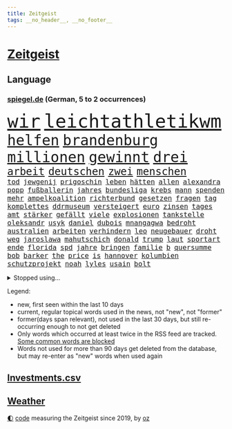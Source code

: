 ```yaml
---
title: Zeitgeist
tags: __no_header__, __no_footer__
---
```


# [Zeitgeist](https://oliz.io/zeitgeist/)

## Language

<h3><a href="https://www.spiegel.de" target="_blank">spiegel.de</a> (German, 5 to 2 occurrences)</h3>
<p style="font-family:monospace">
<span style="font-size:32pt"><a href="news_links.html#wir" class="current">wir</a></span>
<span style="font-size:32pt"><a href="news_links.html#leichtathletikwm" class="current">leichtathletikwm</a></span>
<br>
<span style="font-size:25pt"><a href="news_links.html#helfen" class="current">helfen</a></span>
<span style="font-size:25pt"><a href="news_links.html#brandenburg" class="current">brandenburg</a></span>
<span style="font-size:25pt"><a href="news_links.html#millionen" class="current">millionen</a></span>
<span style="font-size:25pt"><a href="news_links.html#gewinnt" class="current">gewinnt</a></span>
<span style="font-size:25pt"><a href="news_links.html#drei" class="current">drei</a></span>
<br>
<span style="font-size:18pt"><a href="news_links.html#arbeit" class="current">arbeit</a></span>
<span style="font-size:18pt"><a href="news_links.html#deutschen" class="current">deutschen</a></span>
<span style="font-size:18pt"><a href="news_links.html#zwei" class="current">zwei</a></span>
<span style="font-size:18pt"><a href="news_links.html#menschen" class="current">menschen</a></span>
<br>
<span style="font-size:12pt"><a href="news_links.html#tod" class="current">tod</a></span>
<span style="font-size:12pt"><a href="news_links.html#jewgenij" class="current">jewgenij</a></span>
<span style="font-size:12pt"><a href="news_links.html#prigoschin" class="current">prigoschin</a></span>
<span style="font-size:12pt"><a href="news_links.html#leben" class="current">leben</a></span>
<span style="font-size:12pt"><a href="news_links.html#hätten" class="current">hätten</a></span>
<span style="font-size:12pt"><a href="news_links.html#allen" class="current">allen</a></span>
<span style="font-size:12pt"><a href="news_links.html#alexandra" class="current">alexandra</a></span>
<span style="font-size:12pt"><a href="news_links.html#popp" class="current">popp</a></span>
<span style="font-size:12pt"><a href="news_links.html#fußballerin" class="current">fußballerin</a></span>
<span style="font-size:12pt"><a href="news_links.html#jahres" class="current">jahres</a></span>
<span style="font-size:12pt"><a href="news_links.html#bundesliga" class="current">bundesliga</a></span>
<span style="font-size:12pt"><a href="news_links.html#krebs" class="current">krebs</a></span>
<span style="font-size:12pt"><a href="news_links.html#mann" class="current">mann</a></span>
<span style="font-size:12pt"><a href="news_links.html#spenden" class="current">spenden</a></span>
<span style="font-size:12pt"><a href="news_links.html#mehr" class="current">mehr</a></span>
<span style="font-size:12pt"><a href="news_links.html#ampelkoalition" class="current">ampelkoalition</a></span>
<span style="font-size:12pt"><a href="news_links.html#richterbund" class="new">richterbund</a></span>
<span style="font-size:12pt"><a href="news_links.html#gesetzen" class="new">gesetzen</a></span>
<span style="font-size:12pt"><a href="news_links.html#fragen" class="current">fragen</a></span>
<span style="font-size:12pt"><a href="news_links.html#tag" class="current">tag</a></span>
<span style="font-size:12pt"><a href="news_links.html#komplettes" class="new">komplettes</a></span>
<span style="font-size:12pt"><a href="news_links.html#ddrmuseum" class="new">ddrmuseum</a></span>
<span style="font-size:12pt"><a href="news_links.html#versteigert" class="current">versteigert</a></span>
<span style="font-size:12pt"><a href="news_links.html#euro" class="current">euro</a></span>
<span style="font-size:12pt"><a href="news_links.html#zinsen" class="current">zinsen</a></span>
<span style="font-size:12pt"><a href="news_links.html#tages" class="current">tages</a></span>
<span style="font-size:12pt"><a href="news_links.html#amt" class="current">amt</a></span>
<span style="font-size:12pt"><a href="news_links.html#stärker" class="current">stärker</a></span>
<span style="font-size:12pt"><a href="news_links.html#gefällt" class="current">gefällt</a></span>
<span style="font-size:12pt"><a href="news_links.html#viele" class="current">viele</a></span>
<span style="font-size:12pt"><a href="news_links.html#explosionen" class="current">explosionen</a></span>
<span style="font-size:12pt"><a href="news_links.html#tankstelle" class="current">tankstelle</a></span>
<span style="font-size:12pt"><a href="news_links.html#oleksandr" class="new">oleksandr</a></span>
<span style="font-size:12pt"><a href="news_links.html#usyk" class="new">usyk</a></span>
<span style="font-size:12pt"><a href="news_links.html#daniel" class="current">daniel</a></span>
<span style="font-size:12pt"><a href="news_links.html#dubois" class="new">dubois</a></span>
<span style="font-size:12pt"><a href="news_links.html#mnangagwa" class="new">mnangagwa</a></span>
<span style="font-size:12pt"><a href="news_links.html#bedroht" class="current">bedroht</a></span>
<span style="font-size:12pt"><a href="news_links.html#australien" class="current">australien</a></span>
<span style="font-size:12pt"><a href="news_links.html#arbeiten" class="current">arbeiten</a></span>
<span style="font-size:12pt"><a href="news_links.html#verhindern" class="current">verhindern</a></span>
<span style="font-size:12pt"><a href="news_links.html#leo" class="current">leo</a></span>
<span style="font-size:12pt"><a href="news_links.html#neugebauer" class="current">neugebauer</a></span>
<span style="font-size:12pt"><a href="news_links.html#droht" class="current">droht</a></span>
<span style="font-size:12pt"><a href="news_links.html#weg" class="current">weg</a></span>
<span style="font-size:12pt"><a href="news_links.html#jaroslawa" class="new">jaroslawa</a></span>
<span style="font-size:12pt"><a href="news_links.html#mahutschich" class="new">mahutschich</a></span>
<span style="font-size:12pt"><a href="news_links.html#donald" class="current">donald</a></span>
<span style="font-size:12pt"><a href="news_links.html#trump" class="current">trump</a></span>
<span style="font-size:12pt"><a href="news_links.html#laut" class="current">laut</a></span>
<span style="font-size:12pt"><a href="news_links.html#sportart" class="current">sportart</a></span>
<span style="font-size:12pt"><a href="news_links.html#ende" class="current">ende</a></span>
<span style="font-size:12pt"><a href="news_links.html#florida" class="current">florida</a></span>
<span style="font-size:12pt"><a href="news_links.html#spd" class="current">spd</a></span>
<span style="font-size:12pt"><a href="news_links.html#jahre" class="current">jahre</a></span>
<span style="font-size:12pt"><a href="news_links.html#bringen" class="current">bringen</a></span>
<span style="font-size:12pt"><a href="news_links.html#familie" class="current">familie</a></span>
<span style="font-size:12pt"><a href="news_links.html#b" class="current">b</a></span>
<span style="font-size:12pt"><a href="news_links.html#quersumme" class="current">quersumme</a></span>
<span style="font-size:12pt"><a href="news_links.html#bob" class="current">bob</a></span>
<span style="font-size:12pt"><a href="news_links.html#barker" class="current">barker</a></span>
<span style="font-size:12pt"><a href="news_links.html#the" class="current">the</a></span>
<span style="font-size:12pt"><a href="news_links.html#price" class="new">price</a></span>
<span style="font-size:12pt"><a href="news_links.html#is" class="current">is</a></span>
<span style="font-size:12pt"><a href="news_links.html#hannover" class="current">hannover</a></span>
<span style="font-size:12pt"><a href="news_links.html#kolumbien" class="current">kolumbien</a></span>
<span style="font-size:12pt"><a href="news_links.html#schutzprojekt" class="new">schutzprojekt</a></span>
<span style="font-size:12pt"><a href="news_links.html#noah" class="new">noah</a></span>
<span style="font-size:12pt"><a href="news_links.html#lyles" class="new">lyles</a></span>
<span style="font-size:12pt"><a href="news_links.html#usain" class="new">usain</a></span>
<span style="font-size:12pt"><a href="news_links.html#bolt" class="new">bolt</a></span>
</p>
<details>
<summary>Stopped using...</summary>
<p class="former" style="font-size:12pt">
verschiedene(1040) 2015(1039) kämpfte(1039) atmosphäre(1038) entgegen(1038) 37(1037) beamten(1037) diskutiert(1037) londoner(1037) tötete(1037) versorgt(1037) führerschein(1036) kritische(1036) weltkrieg(1036) überall(1036) erfahrung(1035) favoriten(1035) historiker(1035) löhne(1035) paul(1035) rote(1035) stefan(1035) ursula(1035) april(1034) bmw(1034) schatten(1034) teilte(1034) alkohol(1033) berufung(1033) beschimpft(1033) drehen(1033) hervor(1033) mitunter(1033) prüfung(1033) umwelt(1033) überwinden(1033) beachten(1032) beschluss(1032) erdoğan(1032) geholfen(1032) spanier(1032) stellten(1032) album(1031) aufgefordert(1031) coronakrise(1031) einzelne(1031) kollaps(1031) mönchengladbach(1031) rasant(1031) wirtschaftsminister(1031) amnesty(1030) ard(1030) einwohner(1030) flüge(1030) gründer(1030) heftig(1030) humanitäre(1030) schwangerschaft(1030) sicherheitskräfte(1030) sprecher(1030) steuer(1030) voraus(1030) altes(1029) bull(1029) dachte(1029) hieß(1029) kliniken(1029) leyen(1029) recep(1029) red(1029) tayyip(1029) umstritten(1029) verurteilte(1029) abstimmen(1028) bestellt(1028) diesel(1028) erteilt(1028) marke(1028) möglichst(1028) verschieben(1028) deutlichen(1027) erkrankt(1027) fließt(1027) freiburg(1027) streitkräfte(1027) verbreiten(1027) wofür(1027) csu(1026) themen(1026) vermutet(1026) aufgegeben(1025) debatten(1025) ersetzen(1025) künftige(1025) passen(1025) tut(1025) e(1024) entscheidend(1024) getrennt(1024) abgebrochen(1023) belgien(1023) berät(1023) abgehört(1022) beschwerden(1022) kleines(1021) zeichen(1021) heil(1020) hubertus(1020) motiv(1019) triumph(1019) matthias(1018) störung(1018) tatverdächtigen(1018) porsche(1016) hielten(1015) mercedes(1015) richard(1015) sitzung(1014) drittel(1012) kommende(1012) handel(1011) wunder(1011) katar(1010) prognose(1010) äußerte(1009) regelung(1008) samstagmorgen(1008) vorgegangen(1008) pfund(1007) einbruch(1006) steffen(1006) papier(1005) entschuldigung(1004) teilt(1002) bundesverfassungsgericht(999) ministerien(999) schock(996) geblieben(995) staatlichen(990) afrikas(988) annäherung(984) johannes(982) missbrauchs(981) sammeln(974) zusätzliche(970) marine(969) cdu/csu(966) leiter(949) diagnose(924) lehrerin(912) anfeindungen(901) zusammenbruch(892) demnächst(888) strebt(876) lahm(865) long(858) unis(849) gewalttat(847) 250(843) besonderes(815) tennisstar(804) spiegelreporter(799) schwäche(784) adac(776) partnerschaft(765) sichtbar(744) gremium(735) konzerns(733) jahrzehnt(720) erhofft(716) zurückziehen(715) machtübernahme(711) energiepreise(708) angestellten(703) harris(698) eindeutig(697) gewandt(697) illegaler(697) universität(696) preiserhöhungen(694) 73(691) nfl(677) älteste(673) rauswurf(665) siebten(663) station(663) bettina(661) spürbar(655) weißer(652) gewachsen(650) roth(644) verteidiger(643) euländer(642) betrüger(641) gletscher(640) stadtteil(633) vorgesehen(633) kürzer(627) guterres(620) pech(620) schienen(620) gesteckt(619) zustande(618) historischer(614) diskussionen(610) angekündigte(605) öffentlichrechtlichen(603) papa(598) oligarchen(595) aufgestellt(594) bat(583) genehmigt(581) lemke(578) sankt(576) inhalte(575) teppich(567) spielern(563) vergleichsweise(552) fremd(549) fehlverhalten(546) runter(541) dreharbeiten(530) geplanter(529) indischen(528) vereinigung(528) fluss(526) stabil(522) bomben(519) schneiden(519) unmittelbar(519) austausch(517) nukleare(511) 34(510) töchter(508) söhne(505) zugegeben(499) günstiger(498) patrick(498) günstige(493) bezeichnen(489) ausstieg(480) packenden(476) schwarzes(475) anschuldigungen(474) diplomat(471) regieren(465) versöhnung(458) trocken(452) unterlagen(447) dinner(445) bgh(444) diejenigen(442) zunahme(442) sinne(441) konkurrenten(433) senegal(427) umwelthilfe(427) gegnerin(426) drin(424) irgendwann(424) tvinterview(423) künstlichen(422) gegenzug(421) gelöscht(416) neuseelands(414) thüringens(414) mob(413) gleichberechtigung(412) standards(410) risiken(408) geste(402) einleiten(395) kontroversen(393) usrepublikaner(388) dach(384) fpö(381) ältesten(381) aufbau(373) subventionen(373) nachhaltigkeit(370) bildband(363) vereinbarten(361) grab(357) spitzen(357) tobias(352) 63(351) schickte(344) atlantik(343) anfangs(341) rätseln(340) verstöße(340) bundesbank(338) missverständnis(338) verbündeter(330) freigegeben(329) branchen(327) kontroverse(326) lebron(325) gewaltsam(323) salihamidžić(322) bestimmen(317) rückblick(316) spiels(316) legendär(315) vereine(314) astronauten(313) scheinbar(313) tunesien(312) elektronische(311) vergnügen(310) zweifeln(307) entführen(306) methoden(306) pjöngjang(304) erzeugerpreise(303) datenanalyse(300) vizepräsidentin(300) autohersteller(293) zucker(290) westküste(284) songs(282) prangert(280) beworfen(277) erreichbar(276) steuert(276) apples(274) gestohlenen(274) zulassen(274) unerlaubt(267) feuerte(266) metall(265) one(264) transportiert(264) aufgebaut(261) koreanischen(261) überragt(261) wirtschaftliche(260) süß(259) verbindungen(259) pop(258) wachsenden(257) abgründe(254) bestellen(253) frische(253) sound(252) petersburg(250) amtsgericht(247) überzeugen(247) 56(246) euphorie(245) angriffskrieges(244) jahresbeginn(244) internationalem(243) gesetzliche(242) marcel(242) gestalten(241) 64(240) nachschub(240) reformieren(239) darm(237) kleinsten(237) kostenlos(237) escooter(235) größeren(234) parkplatz(233) erwähnt(232) trieb(232) kapital(231) jva(230) kulturkampf(229) wiener(229) eröffnen(228) hürde(227) regierungsbündnis(227) einkaufszentrum(226) udo(226) renommierte(224) straftäter(224) bass(222) pionier(222) bußgeld(220) avatar(219) genehmigungen(218) verkehrspolitik(218) googles(216) überflüssig(215) perspektive(214) viertagewoche(214) werten(214) thailands(213) verbote(213) umstrittener(211) ausstand(210) christdemokraten(210) hinkt(210) zufällig(210) mischt(208) regionalzug(208) verschärfte(208) halbinsel(206) umweltministerin(206) unbezahlbar(206) jp(205) oldtimer(205) botschafterin(202) temperatur(202) wasserstoff(202) befasst(201) eiltempo(201) behördenangaben(200) klagte(200) meditation(200) jason(196) leon(196) inseln(194) event(193) startups(193) abnehmen(191) aufgearbeitet(189) büßen(189) schritten(188) verwenden(188) etappe(187) bienen(186) gleiche(186) steigert(186) vorzubereiten(186) aufbauen(185) bergab(185) pflegen(185) aufbruch(183) läufer(182) media(182) vernetzt(181) 1600(180) gegenstand(180) gesetzlichen(180) kennzeichnung(180) bewertet(179) achtsamkeit(177) azubis(177) überprüfung(177) auszeit(176) bauarbeiten(176) beantwortet(175) partnern(175) thorsten(175) hasan(174) ministerpräsidenten(174) vorwurfs(174) 2007(173) dienen(173) köpfe(173) universum(171) wagnersöldnern(171) fett(170) toll(170) bergung(169) politikwissenschaftler(169) bürogebäude(167) kontrollierten(166) menschliche(166) wölfe(166) mangelhafter(165) trier(165) lieferte(164) moskauer(164) verstoß(164) willkür(164) petersen(163) 1998(162) amtskollege(162) etappensieg(162) ausgewiesen(161) diesjährigen(160) großmächte(159) 15jähriger(158) bewertung(158) chemikalien(157) posse(157) wallace(157) abschiebung(156) felder(156) hundekot(156) buchstaben(155) ernsten(154) gestreikt(154) verlegen(154) berlinmitte(153) kehren(153) standing(153) fristen(152) territorium(151) z(151) zoos(151) passend(150) stammende(150) wochenbeginn(149) zwist(149) atomwaffen(148) bestände(148) dominieren(147) elite(147) laune(147) scheibe(146) stahl(146) worklifebalance(146) begeben(144) goretzka(144) handelte(144) alison(143) festland(143) königsetappe(143) kardashian(142) gesunde(141) zerbrechen(141) optionen(140) raumfahrtagentur(140) pis(139) vermissen(139) christlichen(138) f(138) menschenrechtsorganisation(138) griechische(137) parlamentswahlen(135) schieben(135) umsetzen(135) aufwendige(134) bezieht(134) passant(134) pogačar(134) spuckt(134) tadej(134) 900(133) goldschatz(133) jahrelanger(133) smart(133) trophäe(133) tätern(133) vereinte(133) aktueller(132) dna(132) hauptrolle(132) rohstoffe(132) bestehende(131) erschaffen(131) jpmorgan(131) schnellere(131) 800000(130) emotionen(130) entwickelte(130) parlamentarische(130) umfragehoch(130) angelegenheit(129) eingeklemmt(128) portal(128) rohstoff(128) erdöl(127) mercedesbenz(127) niederländischer(127) sackgasse(127) astronomie(126) challenges(126) geschwindigkeitsrekord(126) honduras(126) höhenflug(126) begeisterung(125) säen(125) marseille(124) prosieben(124) exparteichef(123) jr(123) riskieren(123) flüchtende(122) gespalten(122) großvater(122) torjägerin(122) behindern(121) twitters(120) bundestags(119) deutlicher(118) lebensgefährliche(118) nils(118) zermürben(118) abgewendet(117) feierlichkeiten(117) fraktionen(117) getrennte(116) lebenden(116) funkstille(115) heißem(114) umsetzbar(114) begrenzung(113) prämien(113) fahrerlaubnis(112) keeper(112) niedrigen(112) statistikern(112) abzuschaffen(111) beweis(111) keinerlei(111) kleinflugzeug(111) umtriebe(111) filmte(110) stadtplaner(110) verlesen(110) bundesweite(109) lina(109) senden(107) einsturz(106) gärten(106) nbastar(106) bestellte(105) landgerichts(105) hannah(104) reue(104) sonnenschutz(104) lebenstraum(103) norbert(103) sprengmeister(103) überzeugungen(103) erstem(102) votum(102) reisepass(101) analyst(100) gefangenenaustausch(100) toben(99) verarbeitet(99) auffällig(98) justizministerium(98) aufgerollt(97) gedeckt(97) insolvenzen(97) raketenstart(97) vergeltung(97) 1943(96) alain(96) dnatest(96) österreicher(96) 97(95) erdbeeren(95) jahresziele(95) karamursa(95) a5(94) läuferin(94) reynolds(94) straßenverkehr(94) flüchteten(93) früchte(93) rad(93) kiunternehmen(92) strikt(92) substanzen(92) esoterischen(91) koffern(91) traurige(91) coronahilfen(90) drohkulisse(90) ertrunkene(90) freikam(90) girl(90) großartigen(90) hungrig(90) innovation(90) mischen(90) selbstbewussten(90) tarnung(90) trainings(90) uboot(90) auswirken(89) löwe(89) meistverkauften(89) romantische(89) zelebrieren(89) branchenverband(88) mühe(88) sowjetzeit(88) afrikaner(87) formuliert(87) kündigten(87) lee(87) schufascore(87) unogeneralsekretär(87) accessoire(86) bestandteil(86) bestzeit(86) heiklen(86) radikalisierung(86) vorletzten(86) anschaut(85) bandenmitglieder(85) chase(85) ding(85) eingeliefert(85) eingewechselt(85) elektroroller(85) kreieren(85) pforzheim(85) pérez(85) sergio(85) weltwetterorganisation(85) disput(84) festtag(84) jill(84) morde(84) that(84) vorgenommen(84) bereitwillig(83) iaea(83) islamistischer(83) kinofilm(83) prozesstag(83) zoll(83) fold(82) herzustellen(82) manifestieren(82) monster(82) passendes(82) skeptiker(82) wahrnehmen(82) 83(81) ada(81) blockt(81) eliten(81) falschparker(81) heilige(81) market(81) meistgesuchten(81) nebenan(81) peters(81) schleswigholsteinischen(81) vietnam(81) ausrücken(80) dämpfer(80) germain(80) großvaters(80) hamm(80) heimtückischen(80) mägen(80) spohr(80) vierjähriger(80) waldbrandgebieten(80) australierin(79) bronny(79) endes(79) externe(79) fahrradfahrer(79) innen(79) nordatlantik(79) rekordzeit(79) saint(79) staatschefs(79) judith(78) landtagswahlkampf(78) menschengruppe(78) parteiübergreifend(78) scheinheilige(78) vermieten(78) wählern(78) zurückfallen(78) 21jährigen(77) aufstellen(77) jobmarkt(77) landesarbeitsgericht(77) naturschutz(77) scharfer(77) vollkommen(77) zurücktreten(77) übergang(77) coachings(76) feministin(76) genehmigen(76) packendes(76) diktieren(75) polnisches(75) stürze(75) tragik(75) blindgänger(74) flirt(74) arbeitsministerium(73) einzigartige(73) frankfurts(73) gesellschaftlichen(73) militäranalyst(73) strömten(73) zeitfahren(73) absperrband(72) absurd(72) bombardiert(72) kennzeichen(72) mls(72) traditionen(72) befragt(71) bundeshaushalt(71) einwanderung(71) fußfessel(71) gerichtsverhandlung(71) gestritten(71) kopenhagen(71) migrationsdebatte(71) run(71) sherpa(71) unzulässig(71) verschmutzung(71) vogel(71) auslaufen(70) fluggeräte(70) getreideabkommens(70) heilen(70) heinzchristian(70) anfrage(69) chaotischen(69) däne(69) gründerin(69) schütten(69) thyssenkrupp(69) umfassender(69) zirkulation(69) zusammenarbeiten(69) absichtlichen(68) akteure(68) aufheben(68) befassen(68) bekennt(68) bewundert(68) bildschirme(68) entgehen(68) epstein(68) höchstens(68) jones(68) kalter(68) marktanteil(68) mitregieren(68) laute(67) menschlicher(67) ovations(67) südeuropa(67) vielfachen(67) besiegelt(66) diverse(66) kyriakos(66) mitsotakis(66) umweltverschmutzung(66) gerichtssaal(65) weltmacht(65) abzuwenden(64) mangelnder(64) verweigerung(64) à(64) kissinger(63) leeds(63) polizeistation(63) wahlwiederholung(63) gerücht(62) imageschaden(62) menschenrechten(62) politologe(62) risikofaktoren(62) unterlaufen(62) wahrscheinlicher(62) familienvater(61) gelte(61) obergrenze(61) richtlinie(61) staatsanwälte(61) streaming(61) strengen(61) achtet(60) herkunft(60) interessenkonflikten(60) plön(60) saudische(60) drastische(59) krimbrücke(59) spargelernte(59) südlich(59) verpackungsmüll(59) zugänglichen(59) exkollegen(58) getreidedeal(58) graham(58) schröders(58) balkonkraftwerke(57) beobachtern(57) grenzübertritt(57) unausgegoren(57) versäumt(57) auftaktsieg(56) definiert(56) hakte(56) narben(56) sensationellen(56) gesamtsieg(55) homosexualität(55) tonaufnahme(55) coolness(54) eignung(54) erfundene(54) gekracht(54) schießerei(54) sozialhilfeempfänger(54) tennisolympiasieger(54) witzig(54) achttausender(53) jedermann(53) tinderschwindler(53) bestimmtes(52) brilliert(52) ghazi(52) inferno(52) kran(52) rampenlicht(52) schwamm(52) verschärften(52) aufgetreten(51) einbringen(51) entschädigungen(51) atombombe(50) kette(50) privater(50) rabattschlacht(50) unionsfraktionsmanager(50) unterziehen(50) 78(49) computerbrille(49) modellen(49) munitionsproduktion(49) preist(49) schwan(49) spotten(49) abgeschoben(48) bezog(48) dächern(48) erklimmen(48) milchstraße(48) tribüne(48) 2013(47) missstände(47) rechtsruck(47) trauriges(47) unmögliche(47) überprüft(47) dfbpokalfinale(46) farke(46) fernwärme(46) konzerten(46) unseren(46) verschlechtern(46) verschmutzt(46) 000(45) algorithmus(45) cdukommunalpolitiker(45) freizügigkeit(45) geringerer(45) hüften(45) jelena(45) kolumbianische(45) schwerin(45) thunberg(45) fünfmal(44) kantine(44) rechtsradikalen(44) romane(44) wettkämpfe(44) cessna(43) luxemburg(43) abkühlen(42) bewusstlosen(42) drückt(42) fachen(42) geheimdokumenten(42) geht’s(42) klimaexperte(42) sicherheitsmann(42) totschlag(42) verwaltungsrat(42) anrichten(41) plagt(41) tunis(41) versicherer(41) vertraut(41) vox(41) wirecard(41) abgaswerten(40) natoukrainerat(40) pauschalreisen(40) 46jähriger(39) 76jährige(39) abends(39) beyoncé(39) korallen(39) realen(39) schnappt(39) zerschnitten(39) zugspitze(39) abhang(38) bundeswirtschaftsministerium(38) massiver(38) puzzle(38) reparatur(38) speziellen(38) unters(38) geeignet(37) homophobie(37) maskottchen(37) 16jährigen(36) gino(36) landwirten(36) mäder(36) parteiführung(36) turnierstart(36) überfüllte(36) geschlossene(35) schott(35) wahlbeteiligung(35) entlassungen(34) exprofi(34) flüchtlingsboot(34) geparkte(34) kaczyński(34) pischef(34) polarisieren(34) populistischer(34) sabotieren(34) senna(34) vielfalt(34) enger(33) juliwoche(33) munitionsdepot(33) eingeholt(32) flüchtlingskatastrophe(32) nationaltorhüter(32) smartwatches(31) sommerloch(31) weizen(31) artgenossen(30) aufgebracht(30) berauscht(30) cduchefs(30) ernährungsminister(30) fernsehwerbung(30) o2(30) salzhaltige(30) trikots(30) viertelmillion(30) vorfällen(30) waldimir(30) wassertropfen(30) abgerufen(29) hangar(29) natopartner(29) preisanstieg(29) sergei(29) unkonventionelle(29) fotografin(28) leitzinserhöhungen(28) polarisierung(28) saßen(28) sicherheitsdebatte(28) allgemeine(27) beschränkungen(27) brennendes(27) bundestagswahl(27) sauer(27) seitenhieb(27) therapie(27) versenkt(27) mietvertrag(26) pandora(26) podest(26) urlaubsinsel(26) wertet(26) achterbahn(25) emre(25) kühlen(25) lokal(25) marsch(25) nationalsozialismus(25) sanktionsliste(25) senderverbund(25) vorort(25) brandenburgs(24) freizeit(24) inselgruppe(24) kellner(24) peloton(24) spione(24) afderfolge(23) armbinde(23) ataman(23) ausziehen(23) bagdad(23) blue(23) ferda(23) ferngesteuerte(23) frankreichrundfahrt(23) getreideabkommen(23) handgelenk(23) krumbiegel(23) leuchtet(23) planschen(23) schlüsselfigur(23) schätzte(23) supermärkte(23) vorjahre(23) widmet(23) beeinträchtigen(22) bunte(22) diskriminierung(22) echtes(22) exweltmeister(22) flüchtlingskrise(22) psychologische(22) brexithardliner(21) eigenlob(21) farage(21) klassement(21) korans(21) mäßig(21) nigel(21) topfahrer(21) verbrennung(21) vermittelt(21) wagnerrevolte(21) 1986(20) liebesbetrüger(20) lächerlich(20) wagnermeuterei(20) annektierten(19) antidiskriminierungsbeauftragte(19) busse(19) exkanzlerin(19) lovebinde(19) relativiert(19) übereinstimmenden(19) csuabgeordnete(18) geil(18) kahl(18) konter(18) lagen(18) porträt(18) toursieger(18) verkehrswende(18) angespült(17) gigantischem(17) kriegsende(17) mehrheiten(17) strafanzeigen(17) glamour(16) inoffizielle(16) juristin(16) neukunden(16) nördlich(16) polnischer(16) rüstungsexporte(16) tagessieg(16) angefangen(15) berufliche(15) fahrgast(15) jasper(15) philipsen(15) streumunition(15) weltfußballer(15) entlaufene(14) gerichtsverfahren(14) geschändet(14) jubelte(14) knesset(14) lando(14) mclarens(14) threads(14) twitterkonkurrent(14) verstappens(14) bauchschmerzen(13) crewmitglieder(13) eintrittskarten(13) häuslicher(13) hüther(13) usmarine(13) weltregionen(13) weltrekorde(13) edwin(12) hintermänner(12) hirnblutung(12) pornografie(12) rattenfänger(12) sar(12) sicherheitsexperte(12) torwartlegende(12) wesentliche(12) wirtschaftsweisen(12) spezialgerät(11)
</p>
</details>
<p>Legend:
<ul>
<li><span class="new">new</span>, first seen within the last 10 days</li>
<li><span class="current">current</span>, regular topical words used in the news, not "new", not "former"</li>
<li><span class="former">former(days span relevant)</span>, not used in the last 30 days, but still re-occurring enough to not get deleted</li>
<li>Only words which occurred at least twice in the RSS feed are tracked. <a href="language/filters.py">Some common words are blocked</a></li>
<li>Words not used for more than 90 days get deleted from the database, but may re-enter as "new" words when used again</li>
</ul>
</p>

## [Investments](investments.html)[.csv](investments.csv)

## [Weather](weather.html)

<footer>
<a href="javascript:toggleTheme()" class="nav">🌓</a>
<a href="https://github.com/ooz/zeitgeist">code</a> measuring the Zeitgeist since 2019, by <a href="https://oliz.io">oz</a>
</footer>
